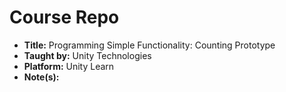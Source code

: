 # Course Repo

- **Title:** Programming Simple Functionality: Counting Prototype
- **Taught by:** Unity Technologies
- **Platform:** Unity Learn
- **Note(s):**
